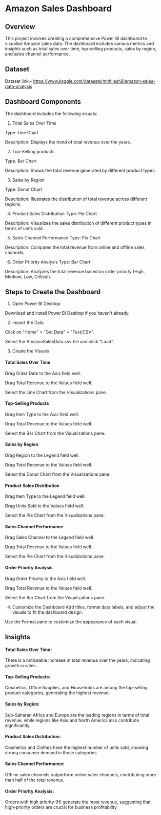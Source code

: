 # Amazon Sales Dashboard

## Overview
This project involves creating a comprehensive Power BI dashboard to visualize Amazon sales data. The dashboard includes various metrics and insights such as total sales over time, top-selling products, sales by region, and sales channel performance.

## Dataset
Dataset link:- https://www.kaggle.com/datasets/mithilesh9/amazon-sales-data-analysis

## Dashboard Components

The dashboard includes the following visuals:


1. Total Sales Over Time

Type: Line Chart

Description: Displays the trend of total revenue over the years.

2. Top-Selling products

Type: Bar Chart

Description: Shows the total revenue generated by different product types.

3. Sales by Region

Type: Donut Chart

Description: Illustrates the distribution of total revenue across different regions.

4. Product Sales Distribution
Type: Pie Chart

Description: Visualizes the sales distribution of different product types in terms of units sold.

5. Sales Channel Performance
Type: Pie Chart

Description: Compares the total revenue from online and offline sales channels.

6. Order Priority Analysis
Type: Bar Chart

Description: Analyzes the total revenue based on order priority (High, Medium, Low, Critical).

## Steps to Create the Dashboard

1. Open Power BI Desktop

Download and install Power BI Desktop if you haven't already.

2. Import the Data

Click on "Home" > "Get Data" > "Text/CSV".

Select the AmazonSalesData.csv file and click "Load".

3. Create the Visuals

#### Total Sales Over Time

Drag Order Date to the Axis field well.

Drag Total Revenue to the Values field well.

Select the Line Chart from the Visualizations pane.

#### Top-Selling Products

Drag Item Type to the Axis field well.

Drag Total Revenue to the Values field well.

Select the Bar Chart from the Visualizations pane.

#### Sales by Region

Drag Region to the Legend field well.

Drag Total Revenue to the Values field well.

Select the Donut Chart from the Visualizations pane.

#### Product Sales Distribution

Drag Item Type to the Legend field well.

Drag Units Sold to the Values field well.

Select the Pie Chart from the Visualizations pane.

#### Sales Channel Performance

Drag Sales Channel to the Legend field well.

Drag Total Revenue to the Values field well.

Select the Pie Chart from the Visualizations pane.

#### Order Priority Analysis

Drag Order Priority to the Axis field well.

Drag Total Revenue to the Values field well.

Select the Bar Chart from the Visualizations pane.

4. Customize the Dashboard
Add titles, format data labels, and adjust the visuals to fit the dashboard design.

Use the Format pane to customize the appearance of each visual.

## Insights

#### Total Sales Over Time: 
There is a noticeable increase in total revenue over the years, indicating growth in sales.

#### Top-Selling Products: 
Cosmetics, Office Supplies, and Households are among the top-selling product categories, generating the highest revenue.

#### Sales by Region: 
Sub-Saharan Africa and Europe are the leading regions in terms of total revenue, while regions like Asia and North America also contribute significantly.

#### Product Sales Distribution: 
Cosmetics and Clothes have the highest number of units sold, showing strong consumer demand in these categories.

#### Sales Channel Performance: 
Offline sales channels outperform online sales channels, contributing more than half of the total revenue.

#### Order Priority Analysis: 
Orders with high priority (H) generate the most revenue, suggesting that high-priority orders are crucial for business profitability
